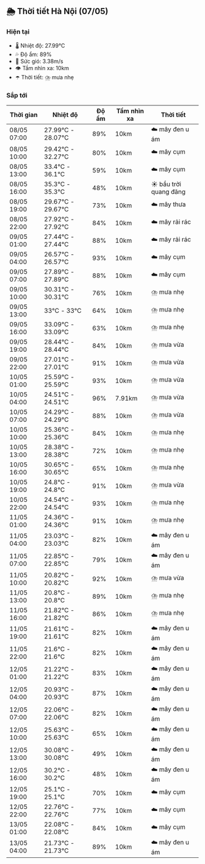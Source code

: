 ## 🌦️ Thời tiết Hà Nội (07/05)

### Hiện tại

- 🌡️ Nhiệt độ: 27.99℃
- 💦 Độ ẩm: 89%
- 💨 Sức gió: 3.38m/s
- 👁️ Tầm nhìn xa: 10km
- ☂️ Thời tiết: ⛈️ mưa nhẹ

### Sắp tới

| Thời gian | Nhiệt độ | Độ ẩm | Tầm nhìn xa | Thời tiết |
| --- | --- | --- | --- | --- |
| 08/05 07:00 | 27.99℃ - 28.07℃ | 89% | 10km | ☁️ mây đen u ám |
| 08/05 10:00 | 29.42℃ - 32.27℃ | 80% | 10km | ☁️ mây cụm |
| 08/05 13:00 | 33.4℃ - 36.1℃ | 59% | 10km | ☁️ mây cụm |
| 08/05 16:00 | 35.3℃ - 35.3℃ | 48% | 10km | ☀️ bầu trời quang đãng |
| 08/05 19:00 | 29.67℃ - 29.67℃ | 73% | 10km | ☁️ mây thưa |
| 08/05 22:00 | 27.92℃ - 27.92℃ | 84% | 10km | ☁️ mây rải rác |
| 09/05 01:00 | 27.44℃ - 27.44℃ | 88% | 10km | ☁️ mây rải rác |
| 09/05 04:00 | 26.57℃ - 26.57℃ | 93% | 10km | ☁️ mây cụm |
| 09/05 07:00 | 27.89℃ - 27.89℃ | 88% | 10km | ☁️ mây cụm |
| 09/05 10:00 | 30.31℃ - 30.31℃ | 76% | 10km | ⛈️ mưa nhẹ |
| 09/05 13:00 | 33℃ - 33℃ | 64% | 10km | ⛈️ mưa nhẹ |
| 09/05 16:00 | 33.09℃ - 33.09℃ | 63% | 10km | ⛈️ mưa nhẹ |
| 09/05 19:00 | 28.44℃ - 28.44℃ | 84% | 10km | ⛈️ mưa vừa |
| 09/05 22:00 | 27.01℃ - 27.01℃ | 91% | 10km | ⛈️ mưa vừa |
| 10/05 01:00 | 25.59℃ - 25.59℃ | 93% | 10km | ⛈️ mưa vừa |
| 10/05 04:00 | 24.51℃ - 24.51℃ | 96% | 7.91km | ⛈️ mưa vừa |
| 10/05 07:00 | 24.29℃ - 24.29℃ | 88% | 10km | ⛈️ mưa vừa |
| 10/05 10:00 | 25.36℃ - 25.36℃ | 84% | 10km | ⛈️ mưa nhẹ |
| 10/05 13:00 | 28.38℃ - 28.38℃ | 72% | 10km | ⛈️ mưa nhẹ |
| 10/05 16:00 | 30.65℃ - 30.65℃ | 65% | 10km | ⛈️ mưa nhẹ |
| 10/05 19:00 | 24.8℃ - 24.8℃ | 91% | 10km | ⛈️ mưa vừa |
| 10/05 22:00 | 24.54℃ - 24.54℃ | 93% | 10km | ⛈️ mưa nhẹ |
| 11/05 01:00 | 24.36℃ - 24.36℃ | 91% | 10km | ⛈️ mưa nhẹ |
| 11/05 04:00 | 23.03℃ - 23.03℃ | 82% | 10km | ☁️ mây đen u ám |
| 11/05 07:00 | 22.85℃ - 22.85℃ | 79% | 10km | ☁️ mây đen u ám |
| 11/05 10:00 | 20.82℃ - 20.82℃ | 92% | 10km | ⛈️ mưa vừa |
| 11/05 13:00 | 20.8℃ - 20.8℃ | 89% | 10km | ⛈️ mưa nhẹ |
| 11/05 16:00 | 21.82℃ - 21.82℃ | 86% | 10km | ⛈️ mưa nhẹ |
| 11/05 19:00 | 21.61℃ - 21.61℃ | 82% | 10km | ☁️ mây đen u ám |
| 11/05 22:00 | 21.6℃ - 21.6℃ | 82% | 10km | ☁️ mây đen u ám |
| 12/05 01:00 | 21.22℃ - 21.22℃ | 83% | 10km | ☁️ mây đen u ám |
| 12/05 04:00 | 20.93℃ - 20.93℃ | 87% | 10km | ☁️ mây đen u ám |
| 12/05 07:00 | 22.06℃ - 22.06℃ | 82% | 10km | ☁️ mây đen u ám |
| 12/05 10:00 | 25.63℃ - 25.63℃ | 65% | 10km | ☁️ mây đen u ám |
| 12/05 13:00 | 30.08℃ - 30.08℃ | 49% | 10km | ☁️ mây đen u ám |
| 12/05 16:00 | 30.2℃ - 30.2℃ | 48% | 10km | ☁️ mây đen u ám |
| 12/05 19:00 | 25.1℃ - 25.1℃ | 70% | 10km | ☁️ mây cụm |
| 12/05 22:00 | 22.76℃ - 22.76℃ | 77% | 10km | ☁️ mây cụm |
| 13/05 01:00 | 22.08℃ - 22.08℃ | 84% | 10km | ☁️ mây cụm |
| 13/05 04:00 | 21.73℃ - 21.73℃ | 89% | 10km | ☁️ mây đen u ám |
